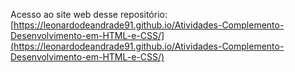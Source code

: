 Acesso ao site web desse repositório: [https://leonardodeandrade91.github.io/Atividades-Complemento-Desenvolvimento-em-HTML-e-CSS/](https://leonardodeandrade91.github.io/Atividades-Complemento-Desenvolvimento-em-HTML-e-CSS/)
